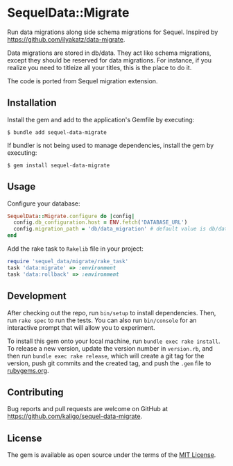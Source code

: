 # SequelData::Migrate

Run data migrations along side schema migrations for Sequel. Inspired by
https://github.com/ilyakatz/data-migrate.

Data migrations are stored in db/data. They act like schema migrations,
except they should be reserved for data migrations.
For instance, if you realize you need to titleize all your titles, this is the place to do it.

The code is ported from Sequel migration extension.

## Installation

Install the gem and add to the application's Gemfile by executing:

    $ bundle add sequel-data-migrate

If bundler is not being used to manage dependencies, install the gem by executing:

    $ gem install sequel-data-migrate

## Usage

Configure your database:

```ruby
SequelData::Migrate.configure do |config|
  config.db_configuration.host = ENV.fetch('DATABASE_URL')
  config.migration_path = 'db/data_migration' # default value is db/data
end
```

Add the rake task to `Rakelib` file in your project:

```ruby
require 'sequel_data/migrate/rake_task'
task 'data:migrate' => :environment
task 'data:rollback' => :environment
```

## Development

After checking out the repo, run `bin/setup` to install dependencies.
Then, run `rake spec` to run the tests.
You can also run `bin/console` for an interactive prompt that will allow you to experiment.

To install this gem onto your local machine, run `bundle exec rake install`.
To release a new version, update the version number in `version.rb`,
and then run `bundle exec rake release`, which will create a git tag for the version,
push git commits and the created tag, and push the `.gem` file to [rubygems.org](https://rubygems.org).

## Contributing

Bug reports and pull requests are welcome on GitHub at https://github.com/kaligo/sequel-data-migrate.

## License

The gem is available as open source under the terms of the [MIT License](https://opensource.org/licenses/MIT).
